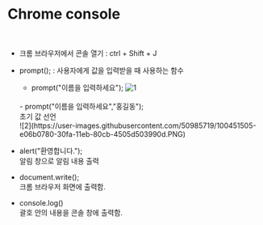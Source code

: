 # Chrome console
<br>

  - 크롬 브라우저에서 콘솔 열기 : ctrl + Shift + J

  - prompt(); : 사용자에게 값을 입력받을 때 사용하는 함수
    - prompt("이름을 입력하세요");
    ![1](https://user-images.githubusercontent.com/50985719/100451466-d1845500-30fa-11eb-8607-6bd5b1e7aa06.PNG)
    <br>
    - prompt("이름을 입력하세요","홍길동");
    <br> 초기 값 선언<br>
    ![2](https://user-images.githubusercontent.com/50985719/100451505-e06b0780-30fa-11eb-80cb-4505d503990d.PNG)
  - alert("환영합니다."); 
  <br> 알림 창으로 알림 내용 출력
  - document.write();
  <br> 크롬 브라우저 화면에 출력함.
  - console.log()
  <br> 괄호 안의 내용을 콘솔 창에 출력함.